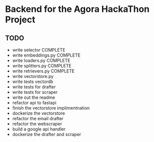 # Backend for the Agora HackaThon Project

## TODO

- write selector COMPLETE
- write embeddings.py COMPLETE
- write loaders.py COMPLETE
- write splitters.py COMPLETE
- write retrievers.py COMPLETE
- write vectorstore.py
- write tests vectordb
- write tests for drafter
- write tests for scraper
- write out the readme
- refactor api to fastapi
- finish the vectorstore implimentnation
- dockerize the vectorstore
- refactor the email drafter
- refactor the webscraper
- build a google api handler
- dockerize the drafter and scraper
